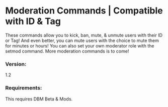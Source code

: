 # Moderation Commands | Compatible with ID & Tag
These commands allow you to kick, ban, mute, & unmute users with their ID or Tag! And even better, you can mute users with the choice to mute them for minutes or hours! You can also set your own moderator role with the setmod command. More moderation commands is to come!
### Version:
1.2
### Requirements:
This requires DBM Beta & Mods.
